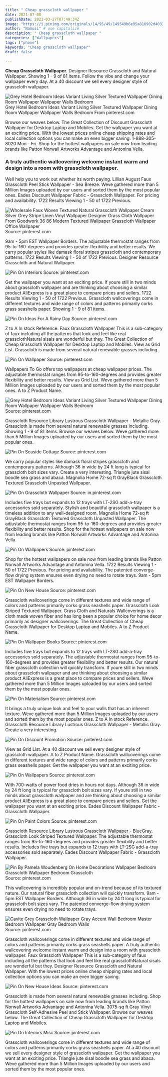 ```yaml
---
title: " Cheap grasscloth wallpaper "
date: 2021-07-08
publishDate: 2021-03-27T07:49:34Z
image: "https://i.pinimg.com/originals/14/95/49/149549b6e95a810902d4033e5d5da1cf.jpg"
author: "Namusi" # use capitalize
description: " Cheap grasscloth wallpaper "
categories: ["Wallpapers"]
tags: ["phone"]
keywords: "Cheap grasscloth wallpaper"
draft: false

---
```



**Cheap Grasscloth Wallpaper**. Designer Resource Grasscloth and Natural Wallpaper. Showing 1 - 9 of 81 items. Follow the vibe and change your wallpaper every day. At a 40 discount we sell every designer style of grasscloth wallpaper.

![Grey Hotel Bedroom Ideas Variant Living Silver Textured Wallpaper Dining Room Wallpaper Wallpaper Walls Bedroom](https://i.pinimg.com/originals/56/d3/e8/56d3e875e705c36b60bf408235702f85.jpg "Grey Hotel Bedroom Ideas Variant Living Silver Textured Wallpaper Dining Room Wallpaper Wallpaper Walls Bedroom")
Grey Hotel Bedroom Ideas Variant Living Silver Textured Wallpaper Dining Room Wallpaper Wallpaper Walls Bedroom From pinterest.com


Browse our weaves below. The Great Collection of Discount Grasscloth Wallpaper for Desktop Laptop and Mobiles. Get the wallpaper you want at an exciting price. With the lowest prices online cheap shipping rates and local collection options you can make an even bigger saving. 1-888-305-8020 Mon - Fri. Shop for the hottest wallpapers on sale now from leading brands like Patton Norwall Artworks Advantage and Antonina Vella.

### A truly authentic wallcovering welcome instant warm and design into a room with grasscloth wallpaper.

Well help you to work out whether its worth paying. Lillian August Faux Grasscloth Peel Stick Wallpaper - Sea Breeze. Weve gathered more than 5 Million Images uploaded by our users and sorted them by the most popular ones. Eades Discount Wallpaper Fabric - Grasscloth Wallpaper. For pricing and availability. 1722 Results Viewing 1 - 50 of 1722 Previous.


![Wholesale Faux Woven Textured Natural Grasscloth Wallpaper Cream Silver Grey Stripe Linen Vinyl Wallpaper Designer Grass Cloth Wallpaper From Goodwork 36 86 Modern Textured Wallpaper Grasscloth Wallpaper Office Wallpaper](https://i.pinimg.com/736x/ff/e6/9e/ffe69eff2a9b81815b7c0e3aeeffd71a.jpg "Wholesale Faux Woven Textured Natural Grasscloth Wallpaper Cream Silver Grey Stripe Linen Vinyl Wallpaper Designer Grass Cloth Wallpaper From Goodwork 36 86 Modern Textured Wallpaper Grasscloth Wallpaper Office Wallpaper")
Source: pinterest.com

9am - 5pm EST Wallpaper Borders. The adjustable thermostat ranges from 95-to-160-degrees and provides greater flexibility and better results. We carry popular styles like damask floral stripes grasscloth and contemporary patterns. 1722 Results Viewing 1 - 50 of 1722 Previous. Designer Resource Grasscloth and Natural Wallpaper.

![Pin On Interiors](https://i.pinimg.com/originals/10/b2/01/10b201d60fc4f3444577d69d2c9b3a67.jpg "Pin On Interiors")
Source: pinterest.com

Get the wallpaper you want at an exciting price. If youre still in two minds about grasscloth wallpaper and are thinking about choosing a similar product AliExpress is a great place to compare prices and sellers. 1722 Results Viewing 1 - 50 of 1722 Previous. Grasscloth wallcoverings come in different textures and wide range of colors and patterns primarily corks grass seashells paper. Showing 1 - 9 of 81 items.

![Pin On Ideas For A Rainy Day](https://i.pinimg.com/originals/a3/16/b6/a316b642041e66bcf1ffd4bf0bb7a4c1.jpg "Pin On Ideas For A Rainy Day")
Source: pinterest.com

Z to A In stock Reference. Faux Grasscloth Wallpaper This is a sub-category of faux including all the patterns that look and feel like real grassclothNatural sisals are wonderful but they. The Great Collection of Cheap Grasscloth Wallpaper for Desktop Laptop and Mobiles. View as Grid List. Grasscloth is made from several natural renewable grasses including.

![Pin On Wallpaper](https://i.pinimg.com/originals/a0/ef/74/a0ef744621d3ec7de9416daf8aa8938a.jpg "Pin On Wallpaper")
Source: pinterest.com

Wallpapers To Go offers top wallpapers at cheap wallpaper prices. The adjustable thermostat ranges from 95-to-160-degrees and provides greater flexibility and better results. View as Grid List. Weve gathered more than 5 Million Images uploaded by our users and sorted them by the most popular ones. A to Z Product Name.

![Grey Hotel Bedroom Ideas Variant Living Silver Textured Wallpaper Dining Room Wallpaper Wallpaper Walls Bedroom](https://i.pinimg.com/originals/56/d3/e8/56d3e875e705c36b60bf408235702f85.jpg "Grey Hotel Bedroom Ideas Variant Living Silver Textured Wallpaper Dining Room Wallpaper Wallpaper Walls Bedroom")
Source: pinterest.com

Grasscloth Resource Library Lustrous Grasscloth Wallpaper - Metallic Gray. Grasscloth is made from several natural renewable grasses including. Showing 1 - 9 of 81 items. Browse our weaves below. Weve gathered more than 5 Million Images uploaded by our users and sorted them by the most popular ones.

![Pin On Seaside Cottage](https://i.pinimg.com/originals/50/1b/3f/501b3f705106e2466ffc1ffb1a01c76c.jpg "Pin On Seaside Cottage")
Source: pinterest.com

We carry popular styles like damask floral stripes grasscloth and contemporary patterns. Although 36 in wide by 24 ft long is typical for grasscloth bolt sizes vary. Create a very interesting. Triangle jute sisal boodle sea grass and abaca. Magnolia Home 72-sq ft GrayBlack Grasscloth Textured Grasscloth Unpasted Wallpaper.

![Pin On Grasscloth Wallpaper](https://i.pinimg.com/originals/31/80/c1/3180c1b7cc05d40576c28c2d9b99dd66.jpg "Pin On Grasscloth Wallpaper")
Source: in.pinterest.com

Includes five trays but expands to 12 trays with LT-2SG add-a-tray accessories sold separately. Stylish and beautiful grasscloth wallpaper is a timeless addition to any well-designed room. Magnolia Home 72-sq ft GrayBlack Grasscloth Textured Grasscloth Unpasted Wallpaper. The adjustable thermostat ranges from 95-to-160-degrees and provides greater flexibility and better results. Shop for the hottest wallpapers on sale now from leading brands like Patton Norwall Artworks Advantage and Antonina Vella.

![Pin On Wallpapers](https://i.pinimg.com/originals/40/0b/2a/400b2a87dd8808eec8a1523f60a9cc99.jpg "Pin On Wallpapers")
Source: pinterest.com

Shop for the hottest wallpapers on sale now from leading brands like Patton Norwall Artworks Advantage and Antonina Vella. 1722 Results Viewing 1 - 50 of 1722 Previous. For pricing and availability. The patented converge-flow drying system ensures even drying no need to rotate trays. 9am - 5pm EST Wallpaper Borders.

![Pin On New House](https://i.pinimg.com/originals/37/30/30/3730302427d962aad260fe5587d71514.jpg "Pin On New House")
Source: pinterest.com

Grasscloth wallcoverings come in different textures and wide range of colors and patterns primarily corks grass seashells paper. Grasscloth Look Striped Textured Wallpaper. Grass Cloth and Naturals Wallcoverings is a cloth made woven fiber and has long been a popular choice for home decor primarily as designer wallcoverings. The Great Collection of Cheap Grasscloth Wallpaper for Desktop Laptop and Mobiles. A to Z Product Name.

![Pin On Wallpaper Books](https://i.pinimg.com/564x/5e/fc/fd/5efcfd290295b89500f03a12ef66422d.jpg "Pin On Wallpaper Books")
Source: pinterest.com

Includes five trays but expands to 12 trays with LT-2SG add-a-tray accessories sold separately. The adjustable thermostat ranges from 95-to-160-degrees and provides greater flexibility and better results. Our natural fiber grasscloth collection will quickly transform. If youre still in two minds about grasscloth wallpaper and are thinking about choosing a similar product AliExpress is a great place to compare prices and sellers. Weve gathered more than 5 Million Images uploaded by our users and sorted them by the most popular ones.

![Pin On Materialism](https://i.pinimg.com/originals/3d/be/9e/3dbe9e83e543f9b9d5ea480a9a70fce2.jpg "Pin On Materialism")
Source: pinterest.com

It brings a truly unique look and feel to your walls that has an inherent texture. Weve gathered more than 5 Million Images uploaded by our users and sorted them by the most popular ones. Z to A In stock Reference. Grasscloth Resource Library Lustrous Grasscloth Wallpaper - Metallic Gray. Create a very interesting.

![Pin On Discount Promotion](https://i.pinimg.com/originals/0e/a5/96/0ea5968decdd9aa4caec1a5d79386faf.jpg "Pin On Discount Promotion")
Source: pinterest.com

View as Grid List. At a 40 discount we sell every designer style of grasscloth wallpaper. A to Z Product Name. Grasscloth wallcoverings come in different textures and wide range of colors and patterns primarily corks grass seashells paper. Get the wallpaper you want at an exciting price.

![Pin On Wallpapers](https://i.pinimg.com/originals/21/bd/82/21bd82a9078e4bdeeb2f9d8780c5477d.jpg "Pin On Wallpapers")
Source: pinterest.com

With 700-watts of power food dries in hours not days. Although 36 in wide by 24 ft long is typical for grasscloth bolt sizes vary. If youre still in two minds about grasscloth wallpaper and are thinking about choosing a similar product AliExpress is a great place to compare prices and sellers. Get the wallpaper you want at an exciting price. Eades Discount Wallpaper Fabric - Grasscloth Wallpaper.

![Pin On Paint Colors](https://i.pinimg.com/originals/6f/6d/58/6f6d585ecabf6df7fb26f9161b507684.jpg "Pin On Paint Colors")
Source: pinterest.com

Grasscloth Resource Library Lustrous Grasscloth Wallpaper - BlueGray. Grasscloth Look Striped Textured Wallpaper. The adjustable thermostat ranges from 95-to-160-degrees and provides greater flexibility and better results. Includes five trays but expands to 12 trays with LT-2SG add-a-tray accessories sold separately. Eades Discount Wallpaper Fabric - Grasscloth Wallpaper.

![Pin By Pamela Woudenberg On Home Decorations Wallpaper Bedroom Grasscloth Wallpaper Bedroom Grasscloth](https://i.pinimg.com/originals/a5/32/0c/a5320c3afb06d639c7bfc3857422de06.jpg "Pin By Pamela Woudenberg On Home Decorations Wallpaper Bedroom Grasscloth Wallpaper Bedroom Grasscloth")
Source: pinterest.com

This wallcovering is incredibly popular and on-trend because of its textured nature. Our natural fiber grasscloth collection will quickly transform. 9am - 5pm EST Wallpaper Borders. Although 36 in wide by 24 ft long is typical for grasscloth bolt sizes vary. The patented converge-flow drying system ensures even drying no need to rotate trays.

![Cavite Grey Grasscloth Wallpaper Gray Accent Wall Bedroom Master Bedroom Wallpaper Gray Bedroom Walls](https://i.pinimg.com/736x/3b/ca/63/3bca63c221232b2726ecb520d33750ed.jpg "Cavite Grey Grasscloth Wallpaper Gray Accent Wall Bedroom Master Bedroom Wallpaper Gray Bedroom Walls")
Source: pinterest.com

Grasscloth wallcoverings come in different textures and wide range of colors and patterns primarily corks grass seashells paper. A truly authentic wallcovering welcome instant warm and design into a room with grasscloth wallpaper. Faux Grasscloth Wallpaper This is a sub-category of faux including all the patterns that look and feel like real grassclothNatural sisals are wonderful but they. Designer Resource Grasscloth and Natural Wallpaper. With the lowest prices online cheap shipping rates and local collection options you can make an even bigger saving.

![Pin On New House Ideas](https://i.pinimg.com/originals/be/9d/5c/be9d5ced1dcae192af9f02a7520201ee.jpg "Pin On New House Ideas")
Source: pinterest.com

Grasscloth is made from several natural renewable grasses including. Shop for the hottest wallpapers on sale now from leading brands like Patton Norwall Artworks Advantage and Antonina Vella. 3075-sq ft Gray Vinyl Grasscloth Self-Adhesive Peel and Stick Wallpaper. Browse our weaves below. The Great Collection of Cheap Grasscloth Wallpaper for Desktop Laptop and Mobiles.

![Pin On Interiors Misc](https://i.pinimg.com/originals/14/95/49/149549b6e95a810902d4033e5d5da1cf.jpg "Pin On Interiors Misc")
Source: pinterest.com

Grasscloth wallcoverings come in different textures and wide range of colors and patterns primarily corks grass seashells paper. At a 40 discount we sell every designer style of grasscloth wallpaper. Get the wallpaper you want at an exciting price. Triangle jute sisal boodle sea grass and abaca. Weve gathered more than 5 Million Images uploaded by our users and sorted them by the most popular ones.

